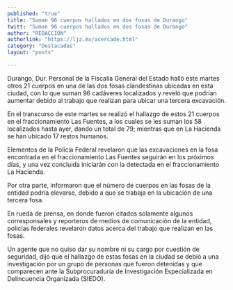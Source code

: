 ```yaml
---
published: "true"
title: "Suman 96 cuerpos hallados en dos fosas de Durango"
twitt: "Suman 96 cuerpos hallados en dos fosas de Durango"
author: "REDACCION"
authorlink: "https://ljz.mx/acercade.html"
category: "Destacadas"
layout: "posts"

---
```



  Durango, Dur. Personal de la Fiscalía General del Estado halló este martes otros 21 cuerpos en una de las dos fosas clandestinas ubicadas en esta ciudad, con lo que suman 96 cadáveres localizados y reveló que podrían aumentar debido al trabajo que realizan para ubicar una tercera excavación.



  En el transcurso de este martes se realizó el hallazgo de estos 21 cuerpos en el fraccionamiento Las Fuentes, a los cuales se les suman los 58 localizados hasta ayer, dando un total de 79; mientras que en La Hacienda se han ubicado 17 restos humanos.



  Elementos de la Policía Federal revelaron que las excavaciones en la fosa encontrada en el fraccionamiento Las Fuentes seguirán en los próximos días, y una vez concluida iniciarán con la detectada en el fraccionamiento La Hacienda.



  Por otra parte, informaron que el número de cuerpos en las fosas de la entidad podría elevarse, debido a que se trabaja en la ubicación de una tercera fosa.



  En rueda de prensa, en donde fueron citados solamente algunos corresponsales y reporteros de medios de comunicación de la entidad, policías federales revelaron datos acerca del trabajo que realizan en las fosas.



  Un agente que no quiso dar su nombre ni su cargo por cuestión de seguridad, dijo que el hallazgo de estas fosas en la ciudad se debió a una investigación por un grupo de personas que fueron detenidas y que comparecen ante la Subprocuraduría de Investigación Especializada en Delincuencia Organizada (SIEDO).

